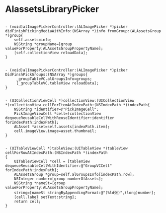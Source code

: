AlassetsLibraryPicker
=====================
<pre><code> 
- (void)alImagePickerController:(ALImagePicker *)picker didFinishPickingMediaWithInfo:(NSArray *)info fromGroup:(ALAssetsGroup *)group{
    self.assets=info;
    NSString *groupName=[group valueForProperty:ALAssetsGroupPropertyName];
    [self.collectionView reloadData];
}
</pre></code> 
<pre><code> 
- (void)alImagePickerController:(ALImagePicker *)picker DidFinshPickGroups:(NSArray *)groups{
     _groupTableVC.alGroupsInfo=groups;
     [_groupTableVC.tableView reloadData];
}
</pre></code> 


<pre><code> 
- (UICollectionViewCell *)collectionView:(UICollectionView *)collectionView cellForItemAtIndexPath:(NSIndexPath *)indexPath{
    NSString *identifier=@"PickImageCell";
    PickImageViewCell *cell=[collectionView dequeueReusableCellWithReuseIdentifier:identifier forIndexPath:indexPath];
    ALAsset *asset=self.assets[indexPath.item];
    cell.imageView.image=asset.thumbnail;
}
</pre></code> 

<pre><code> 
- (UITableViewCell *)tableView:(UITableView *)tableView cellForRowAtIndexPath:(NSIndexPath *)indexPath
{
    UITableViewCell *cell = [tableView dequeueReusableCellWithIdentifier:@"GroupVCCell" forIndexPath:indexPath];
    ALAssetsGroup *group=self.alGroupsInfo[indexPath.row];
    NSInteger number=[group numberOfAssets];
    NSString *nameSt=[group valueForProperty:ALAssetsGroupPropertyName];
    string=[nameSt stringByAppendingFormat:@"(%ld张)",(long)number];
    [cell.label setText:string];
    return cell;
}
</pre></code> 

